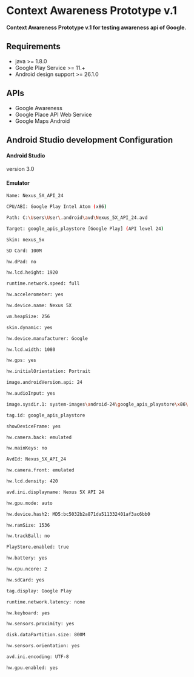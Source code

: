 # Context Awareness Prototype v.1

**Context Awareness Prototype v.1 for testing awareness api of Google.**

## Requirements

* java >= 1.8.0
* Google Play Service >= 11.+
* Android design support >= 26.1.0

## APIs

* Google Awareness 
* Google Place API Web Service
* Google Maps Android

## Android Studio development Configuration

#### Android Studio
version 3.0
#### Emulator
```bash
Name: Nexus_5X_API_24

CPU/ABI: Google Play Intel Atom (x86)

Path: C:\Users\User\.android\avd\Nexus_5X_API_24.avd

Target: google_apis_playstore [Google Play] (API level 24)

Skin: nexus_5x

SD Card: 100M

hw.dPad: no

hw.lcd.height: 1920

runtime.network.speed: full

hw.accelerometer: yes

hw.device.name: Nexus 5X

vm.heapSize: 256

skin.dynamic: yes

hw.device.manufacturer: Google

hw.lcd.width: 1080

hw.gps: yes

hw.initialOrientation: Portrait

image.androidVersion.api: 24

hw.audioInput: yes

image.sysdir.1: system-images\android-24\google_apis_playstore\x86\

tag.id: google_apis_playstore

showDeviceFrame: yes

hw.camera.back: emulated

hw.mainKeys: no

AvdId: Nexus_5X_API_24

hw.camera.front: emulated

hw.lcd.density: 420

avd.ini.displayname: Nexus 5X API 24

hw.gpu.mode: auto

hw.device.hash2: MD5:bc5032b2a871da511332401af3ac6bb0

hw.ramSize: 1536

hw.trackBall: no

PlayStore.enabled: true

hw.battery: yes

hw.cpu.ncore: 2

hw.sdCard: yes

tag.display: Google Play

runtime.network.latency: none

hw.keyboard: yes

hw.sensors.proximity: yes

disk.dataPartition.size: 800M

hw.sensors.orientation: yes

avd.ini.encoding: UTF-8

hw.gpu.enabled: yes
```